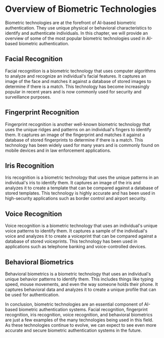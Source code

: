 Overview of Biometric Technologies
===================================================================

Biometric technologies are at the forefront of AI-based biometric authentication. They use unique physical or behavioral characteristics to identify and authenticate individuals. In this chapter, we will provide an overview of some of the most popular biometric technologies used in AI-based biometric authentication.

Facial Recognition
------------------

Facial recognition is a biometric technology that uses computer algorithms to analyze and recognize an individual's facial features. It captures an image of the face and matches it against a database of stored images to determine if there is a match. This technology has become increasingly popular in recent years and is now commonly used for security and surveillance purposes.

Fingerprint Recognition
-----------------------

Fingerprint recognition is another well-known biometric technology that uses the unique ridges and patterns on an individual's fingers to identify them. It captures an image of the fingerprint and matches it against a database of stored fingerprints to determine if there is a match. This technology has been widely used for many years and is commonly found on mobile devices and in law enforcement applications.

Iris Recognition
----------------

Iris recognition is a biometric technology that uses the unique patterns in an individual's iris to identify them. It captures an image of the iris and analyzes it to create a template that can be compared against a database of stored templates. This technology is highly accurate and has been used in high-security applications such as border control and airport security.

Voice Recognition
-----------------

Voice recognition is a biometric technology that uses an individual's unique voice patterns to identify them. It captures a sample of the individual's voice and analyzes it to create a voiceprint that can be compared against a database of stored voiceprints. This technology has been used in applications such as telephone banking and voice-controlled devices.

Behavioral Biometrics
---------------------

Behavioral biometrics is a biometric technology that uses an individual's unique behavior patterns to identify them. This includes things like typing speed, mouse movements, and even the way someone holds their phone. It captures behavioral data and analyzes it to create a unique profile that can be used for authentication.

In conclusion, biometric technologies are an essential component of AI-based biometric authentication systems. Facial recognition, fingerprint recognition, iris recognition, voice recognition, and behavioral biometrics are just a few examples of the many technologies being used in this field. As these technologies continue to evolve, we can expect to see even more accurate and secure biometric authentication systems in the future.
